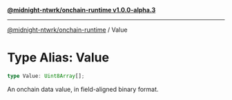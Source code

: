 [**@midnight-ntwrk/onchain-runtime v1.0.0-alpha.3**](../README.md)

***

[@midnight-ntwrk/onchain-runtime](../globals.md) / Value

# Type Alias: Value

```ts
type Value: Uint8Array[];
```

An onchain data value, in field-aligned binary format.
